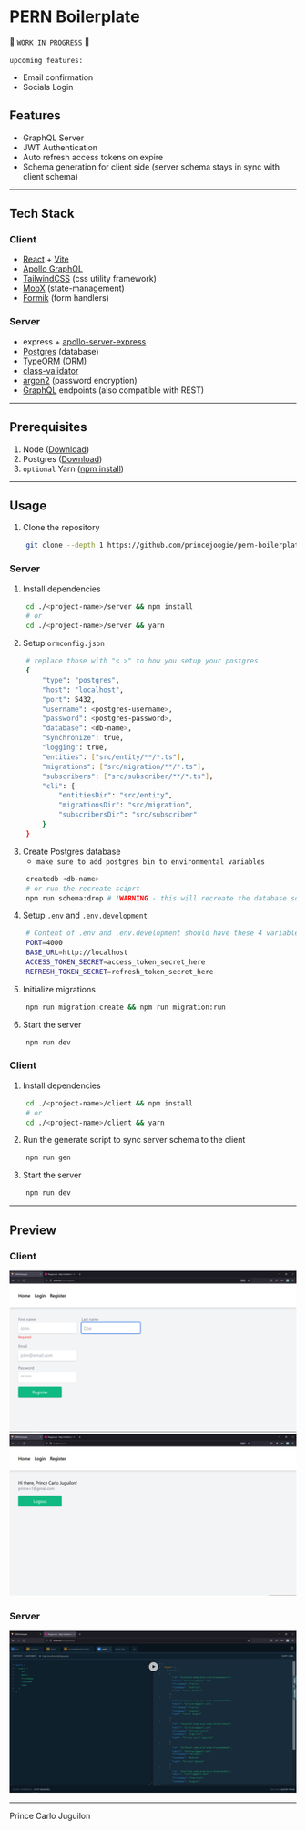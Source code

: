 # PERN Boilerplate

🚧 `WORK IN PROGRESS` 🚧

`upcoming features:`

- Email confirmation
- Socials Login

## Features

- GraphQL Server
- JWT Authentication
- Auto refresh access tokens on expire
- Schema generation for client side (server schema stays in sync with client schema)

---

## Tech Stack

### Client

- [React](https://reactjs.org/) + [Vite](https://vitejs.dev/)
- [Apollo GraphQL](https://www.apollographql.com/)
- [TailwindCSS](https://tailwindcss.com/) (css utility framework)
- [MobX](https://mobx.js.org/react-integration.html) (state-management)
- [Formik](https://formik.org/) (form handlers)

### Server

- express + [apollo-server-express](https://github.com/apollographql/apollo-server)
- [Postgres](https://www.postgresql.org/) (database)
- [TypeORM](https://typeorm.io/#/) (ORM)
- [class-validator](https://github.com/typestack/class-validator)
- [argon2](https://en.wikipedia.org/wiki/Argon2) (password encryption)
- [GraphQL](https://graphql.org/) endpoints (also compatible with REST)

---

## Prerequisites

1. Node ([Download](https://nodejs.org/en/download/))
2. Postgres ([Download](https://www.postgresql.org/download/))
3. `optional` Yarn ([npm install](https://yarnpkg.com/getting-started/install))

---

## Usage

1. Clone the repository

```bash
    git clone --depth 1 https://github.com/princejoogie/pern-boilerplate.git <project-name>
```

### Server

1. Install dependencies

```bash
    cd ./<project-name>/server && npm install
    # or
    cd ./<project-name>/server && yarn
```

2. Setup `ormconfig.json`

```bash
    # replace those with "< >" to how you setup your postgres
    {
        "type": "postgres",
        "host": "localhost",
        "port": 5432,
        "username": <postgres-username>,
        "password": <postgres-password>,
        "database": <db-name>,
        "synchronize": true,
        "logging": true,
        "entities": ["src/entity/**/*.ts"],
        "migrations": ["src/migration/**/*.ts"],
        "subscribers": ["src/subscriber/**/*.ts"],
        "cli": {
            "entitiesDir": "src/entity",
            "migrationsDir": "src/migration",
            "subscribersDir": "src/subscriber"
        }
    }
```

3. Create Postgres database
   - `make sure to add postgres bin to environmental variables`

```bash
    createdb <db-name>
    # or run the recreate sciprt
    npm run schema:drop # !WARNING - this will recreate the database so only run this initially
```

4. Setup `.env` and `.env.development`

```bash
    # Content of .env and .env.development should have these 4 variables
    PORT=4000
    BASE_URL=http://localhost
    ACCESS_TOKEN_SECRET=access_token_secret_here
    REFRESH_TOKEN_SECRET=refresh_token_secret_here
```

5. Initialize migrations

```bash
    npm run migration:create && npm run migration:run
```

6. Start the server

```bash
    npm run dev
```

### Client

1. Install dependencies

```bash
    cd ./<project-name>/client && npm install
    # or
    cd ./<project-name>/client && yarn
```

2. Run the generate script to sync server schema to the client

```bash
    npm run gen
```

3. Start the server

```bash
    npm run dev
```

---

## Preview

### Client

<img src="./assets/client.png" alt="register_route_client" />
<img src="./assets/client_2.png" alt="home_route_client" />

### Server

<img src="./assets/graphql.png" alt="graphql_playground" />

---

Prince Carlo Juguilon
